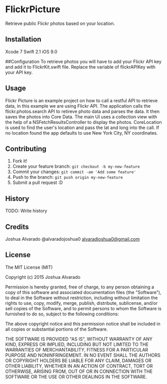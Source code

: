# FlickrPicture
Retrieve public Flickr photos based on your location.

## Installation
Xcode 7
Swift 2.1
iOS 9.0

##Configuration
To retrieve photos you will have to add your Flickr API key and add it to FlickrKit.swift file. Replace the variable of flickrAPIKey with your API key.

## Usage
Flickr Picture is an example project on how to call a restful API to retrieve data, in this example we are using Flickr API. The application calls the flickr.photos.search API to retireve photo data and parses the data. It then saves the photos into Core Data. The main UI uses a collection view with the help of a NSFetchResultsController to display the photos. CoreLocation is used to find the user's location and pass the lat and long into the call. If no location found the app defaults to use New York City, NY coordinates.

## Contributing

1. Fork it!
2. Create your feature branch: `git checkout -b my-new-feature`
3. Commit your changes: `git commit -am 'Add some feature'`
4. Push to the branch: `git push origin my-new-feature`
5. Submit a pull request :D

## History

TODO: Write history

## Credits
Joshua Alvarado
@alvaradojoshua0
alvaradjoshua0@gmail.com

## License
The MIT License (MIT)

Copyright (c) 2015 Joshua Alvarado

Permission is hereby granted, free of charge, to any person obtaining a copy
of this software and associated documentation files (the "Software"), to deal
in the Software without restriction, including without limitation the rights
to use, copy, modify, merge, publish, distribute, sublicense, and/or sell
copies of the Software, and to permit persons to whom the Software is
furnished to do so, subject to the following conditions:

The above copyright notice and this permission notice shall be included in all
copies or substantial portions of the Software.

THE SOFTWARE IS PROVIDED "AS IS", WITHOUT WARRANTY OF ANY KIND, EXPRESS OR
IMPLIED, INCLUDING BUT NOT LIMITED TO THE WARRANTIES OF MERCHANTABILITY,
FITNESS FOR A PARTICULAR PURPOSE AND NONINFRINGEMENT. IN NO EVENT SHALL THE
AUTHORS OR COPYRIGHT HOLDERS BE LIABLE FOR ANY CLAIM, DAMAGES OR OTHER
LIABILITY, WHETHER IN AN ACTION OF CONTRACT, TORT OR OTHERWISE, ARISING FROM,
OUT OF OR IN CONNECTION WITH THE SOFTWARE OR THE USE OR OTHER DEALINGS IN THE
SOFTWARE. 

